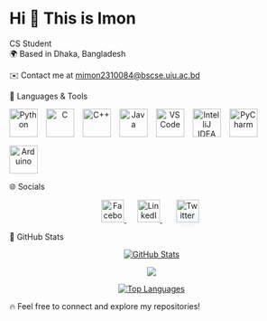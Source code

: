 Hi 👋 This is Imon
=====================

CS Student  
🌍 Based in Dhaka, Bangladesh  

✉️ Contact me at [mimon2310084@bscse.uiu.ac.bd](mailto:mimon2310084@bscse.uiu.ac.bd)  

🚀 Languages & Tools  
<div align="center" style="display: flex; gap: 15px; flex-wrap: wrap;">  
    <a href="https://www.python.org/" target="_blank">  
        <img src="https://raw.githubusercontent.com/danielcranney/readme-generator/main/public/icons/skills/python-colored.svg" width="50" height="50" alt="Python" />  
    </a>  
    <a href="https://docs.microsoft.com/en-us/cpp/?view=msvc-170" target="_blank">  
        <img src="https://raw.githubusercontent.com/danielcranney/readme-generator/main/public/icons/skills/c-colored.svg" width="50" height="50" alt="C" />  
    </a>  
    <a href="https://docs.microsoft.com/en-us/cpp/?view=msvc-170" target="_blank">  
        <img src="https://raw.githubusercontent.com/danielcranney/readme-generator/main/public/icons/skills/cplusplus-colored.svg" width="50" height="50" alt="C++" />  
    </a>  
    <a href="https://www.oracle.com/java/" target="_blank">  
        <img src="https://raw.githubusercontent.com/danielcranney/readme-generator/main/public/icons/skills/java-colored.svg" width="50" height="50" alt="Java" />  
    </a>  
    <a href="https://code.visualstudio.com/" target="_blank">  
        <img src="https://raw.githubusercontent.com/danielcranney/readme-generator/main/public/icons/skills/visualstudiocode.svg" width="50" height="50" alt="VS Code" />  
    </a>  
    <a href="https://www.jetbrains.com/idea/" target="_blank">  
        <img src="https://resources.jetbrains.com/storage/products/company/brand/logos/IntelliJ_IDEA_icon.svg" width="50" height="50" alt="IntelliJ IDEA" />  
    </a>  
    <a href="https://www.jetbrains.com/pycharm/" target="_blank">  
        <img src="https://resources.jetbrains.com/storage/products/company/brand/logos/PyCharm_icon.svg" width="50" height="50" alt="PyCharm" />  
    </a>  
    <a href="https://store.arduino.cc/" target="_blank">  
        <img src="https://raw.githubusercontent.com/danielcranney/readme-generator/main/public/icons/skills/arduino-colored.svg" width="50" height="50" alt="Arduino" />  
    </a>  
</div>  

🌐 Socials  
<p align="center"> <a href="https://www.facebook.com/sazzad.imon739" target="_blank" rel="noreferrer"> <img src="https://cdn.jsdelivr.net/gh/devicons/devicon/icons/facebook/facebook-original.svg" width="40" height="40" alt="Facebook" /> </a> &nbsp;&nbsp;&nbsp;&nbsp; <a href="https://www.linkedin.com/in/sazzadimon739/" target="_blank" rel="noreferrer"> <img src="https://cdn.jsdelivr.net/gh/devicons/devicon/icons/linkedin/linkedin-original.svg" width="40" height="40" alt="LinkedIn" /> </a> &nbsp;&nbsp;&nbsp;&nbsp; <a href="https://x.com/Sazzad__Imon" target="_blank" rel="noreferrer" style="background-color: #f0f9ff; padding: 5px; border-radius: 50%;"> <img src="https://cdn.jsdelivr.net/gh/devicons/devicon/icons/twitter/twitter-original.svg" width="40" height="40" alt="Twitter" /> </a> </p> 

🎯 GitHub Stats  
<p align="center">  
    <a href="http://www.github.com/Imon739">  
        <img src="https://github-readme-stats.vercel.app/api?username=Imon739&show_icons=true&count_private=true&title_color=ffffff&text_color=ffffff&icon_color=0891b2&bg_color=0D1117&hide_border=true" alt="GitHub Stats" />  
    </a>  
</p>  
<p align="center">  
    <a href="http://www.github.com/Imon739">  
        <img src="https://github-readme-streak-stats.herokuapp.com/?user=Imon739&stroke=ffffff&background=0D1117&ring=0891b2&fire=0891b2&currStreakNum=ffffff&currStreakLabel=0891b2&sideNums=0891b2&sideLabels=ffffff&dates=ffffff&hide_border=true" />  
    </a>  
</p>  
<p align="center">  
    <a href="https://github.com/Imon739">  
        <img src="https://github-readme-stats.vercel.app/api/top-langs/?username=Imon739&langs_count=8&title_color=0891b2&text_color=ffffff&icon_color=0891b2&bg_color=0D1117&hide_border=true&locale=en&custom_title=Top%20Languages" alt="Top Languages" />  
    </a>  
</p>  

<div align="center">  
    <!-- Add featured repositories here -->  
</div>  

🔥 Feel free to connect and explore my repositories!  
